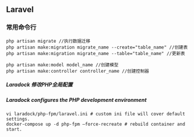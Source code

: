 ## Laravel

### 常用命令行

```
php artisan migrate //执行数据迁移
php artisan make:migration migrate_name --create="table_name" //创建表
php artisan make:migration migrate_name --table="table_name" //更新表

php artisan make:model model_name //创建模型
php artisan make:controller controller_name //创建控制器
```

##### Laradock 修改PHP全局配置
##### Laradock configures the PHP development environment
```
vi laradock/php-fpm/laravel.ini # custom ini file will cover default settings.
docker-compose up -d php-fpm –force-recreate # rebuild container and start.
```
